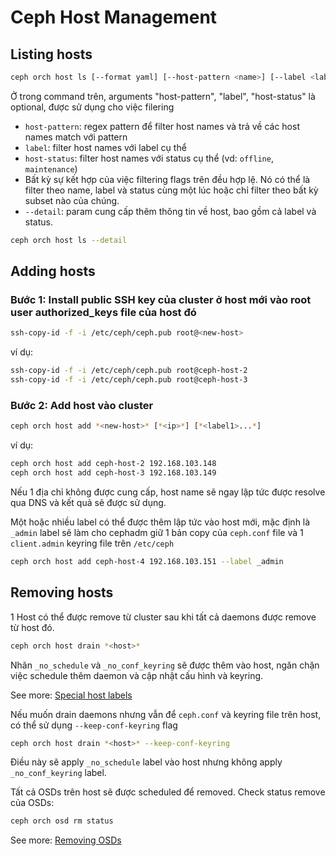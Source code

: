 # Ceph Host Management

## Listing hosts

```bash
ceph orch host ls [--format yaml] [--host-pattern <name>] [--label <label>] [--host-status <status>] [--detail]
```

Ở trong command trên, arguments "host-pattern", "label", "host-status" là optional, được sử dụng cho việc filering

- `host-pattern`: regex pattern để filter host names và trả về các host names match với pattern
- `label`: filter host names với label cụ thể
- `host-status`: filter host names với status cụ thể (vd: `offline`, `maintenance`)
- Bất kỳ sự kết hợp của việc filtering flags trên đều hợp lệ. Nó có thể là filter theo name, label và status cùng một lúc hoặc chỉ filter theo bất kỳ subset nào của chúng.
- `--detail`: param cung cấp thêm thông tin về host, bao gồm cả label và status.

```bash
ceph orch host ls --detail
```

## Adding hosts

### Bước 1: Install public SSH key của cluster ở host mới vào root user authorized_keys file của host đó

```bash
ssh-copy-id -f -i /etc/ceph/ceph.pub root@<new-host>
```

ví dụ:

```bash
ssh-copy-id -f -i /etc/ceph/ceph.pub root@ceph-host-2
ssh-copy-id -f -i /etc/ceph/ceph.pub root@ceph-host-3
```

### Bước 2: Add host vào cluster

```bash
ceph orch host add *<new-host>* [*<ip>*] [*<label1>...*]
```

ví dụ:

```bash
ceph orch host add ceph-host-2 192.168.103.148
ceph orch host add ceph-host-3 192.168.103.149
```

Nếu 1 địa chỉ không được cung cấp, host name sẽ ngay lập tức được resolve qua DNS và kết quả sẽ được sử dụng.

Một hoặc nhiều label có thể được thêm lập tức vào host mới, mặc định là `_admin` label sẽ làm cho cephadm giữ 1 bản copy của `ceph.conf` file và 1 `client.admin` keyring file trên `/etc/ceph`

```bash
ceph orch host add ceph-host-4 192.168.103.151 --label _admin
```

## Removing hosts

1 Host có thể được remove từ cluster sau khi tất cả daemons được remove từ host đó.

```bash
ceph orch host drain *<host>*
```

Nhãn `_no_schedule` và `_no_conf_keyring` sẽ được thêm vào host, ngăn chặn việc schedule thêm daemon và cập nhật cấu hình và keyring.

See more: [Special host labels](host-labels.md)

Nếu muốn drain daemons nhưng vẫn để `ceph.conf` và keyring file trên host, có thể sử dụng `--keep-conf-keyring` flag

```bash
ceph orch host drain *<host>* --keep-conf-keyring
```

Điều này sẽ apply `_no_schedule` label vào host nhưng không apply `_no_conf_keyring` label.

Tất cả OSDs trên host sẽ được scheduled để removed. Check status remove của OSDs:

```bash
ceph orch osd rm status
```

See more: [Removing OSDs](osd-management.md)